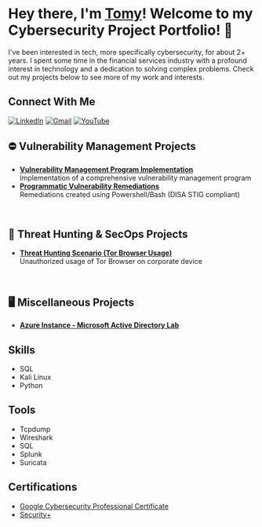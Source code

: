 # Hey there, I'm [Tomy](https://www.linkedin.com/in/tomyboboy/)! Welcome to my Cybersecurity Project Portfolio!  🔐
I've been interested in tech, more specifically cybersecurity, for about 2+ years. I spent some time in the financial services industry with a profound interest in technology and a dedication to solving complex problems. Check out my projects below to see more of my work and interests.
</br>

## Connect With Me

[![LinkedIn](https://custom-icon-badges.demolab.com/badge/LinkedIn-0A66C2?logo=linkedin-white&logoColor=fff)](https://www.linkedin.com/in/tomyboboy/)
[![Gmail](https://img.shields.io/badge/Gmail-D14836?logo=gmail&logoColor=white)](mailto:itstomyboboy@gmail.com)
[![YouTube](https://img.shields.io/badge/YouTube-%23FF0000.svg?logo=YouTube&logoColor=white)](https://www.youtube.com/@tomy)
 </br>

## ⛔️ Vulnerability Management Projects
- **[Vulnerability Management Program Implementation](https://github.com/TechTomy/program-vulnerability-management)**
   </br>Implementation of a comprehensive vulnerability management program
- **[Programmatic Vulnerability Remediations](https://github.com/TechTomy/Programmatic-Vulnerability-Remediations)**
   </br>Remediations created using Powershell/Bash (DISA STIG compliant)
</br>

## 🎯 Threat Hunting & SecOps Projects
- **[Threat Hunting Scenario (Tor Browser Usage)](https://github.com/TechTomy/threat-hunting-scenario-tor/tree/main)**
   </br>Unauthorized usage of Tor Browser on corporate device
</br>

## 🖥️ Miscellaneous Projects
- **[Azure Instance - Microsoft Active Directory Lab](https://github.com/TechTomy/AzureAD)**



## Skills

- SQL
- Kali Linux
- Python

## Tools

- Tcpdump
- Wireshark
- SQL
- Splunk
- Suricata

## Certifications
- [Google Cybersecurity Professional Certificate](https://drive.google.com/file/d/18p6d_h5mT9rN1_kodsF5YYIZszr7EjwF/view?usp=drive_link)
- [Security+](https://drive.google.com/file/d/18p6d_h5mT9rN1_kodsF5YYIZszr7EjwF/view?usp=drive_link)


